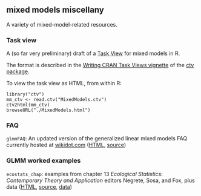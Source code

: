 ## mixed models miscellany

A variety of mixed-model-related resources.

### Task view

A (so far very preliminary) draft of a [Task View](http://cran.r-project.org/web/views/) for mixed models in R.

The format is described in the [Writing CRAN Task Views vignette](http://cran.r-project.org/web/packages/ctv/vignettes/ctv-howto.pdf) of the [ctv package](http://cran.r-project.org/web/packages/ctv/index.html).

To view the task view as HTML, from within R:
```
library("ctv")
mm_ctv <- read.ctv("MixedModels.ctv")
ctv2html(mm_ctv)
browseURL("./MixedModels.html")
```

### FAQ

`glmmFAQ`: An updated version of the generalized linear mixed models FAQ currently hosted at [wikidot.com](http://glmm.wikidot.com/faq) ([HTML](https://htmlpreview.github.io/?https://raw.githubusercontent.com/bbolker/mixedmodels-misc/master/glmmFAQ.html), [source](glmmFAQ.rmd))


### GLMM worked examples

`ecostats_chap`: examples from chapter 13  *Ecological Statistics: Contemporary Theory and Application*  editors Negrete, Sosa, and Fox, plus data ([HTML](https://htmlpreview.github.io/?https://raw.githubusercontent.com/bbolker/mixedmodels-misc/master/ecostats_chap.html), [source](ecostats_chap.rmd), [data](data))

###

###
